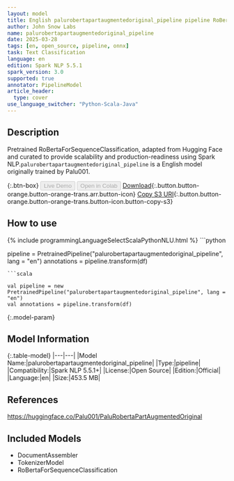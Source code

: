 ```yaml
---
layout: model
title: English palurobertapartaugmentedoriginal_pipeline pipeline RoBertaForSequenceClassification from Palu001
author: John Snow Labs
name: palurobertapartaugmentedoriginal_pipeline
date: 2025-03-28
tags: [en, open_source, pipeline, onnx]
task: Text Classification
language: en
edition: Spark NLP 5.5.1
spark_version: 3.0
supported: true
annotator: PipelineModel
article_header:
  type: cover
use_language_switcher: "Python-Scala-Java"
---
```


## Description

Pretrained RoBertaForSequenceClassification, adapted from Hugging Face and curated to provide scalability and production-readiness using Spark NLP.`palurobertapartaugmentedoriginal_pipeline` is a English model originally trained by Palu001.

{:.btn-box}
<button class="button button-orange" disabled>Live Demo</button>
<button class="button button-orange" disabled>Open in Colab</button>
[Download](https://s3.amazonaws.com/auxdata.johnsnowlabs.com/public/models/palurobertapartaugmentedoriginal_pipeline_en_5.5.1_3.0_1743142055567.zip){:.button.button-orange.button-orange-trans.arr.button-icon}
[Copy S3 URI](s3://auxdata.johnsnowlabs.com/public/models/palurobertapartaugmentedoriginal_pipeline_en_5.5.1_3.0_1743142055567.zip){:.button.button-orange.button-orange-trans.button-icon.button-copy-s3}

## How to use



<div class="tabs-box" markdown="1">
{% include programmingLanguageSelectScalaPythonNLU.html %}
```python

pipeline = PretrainedPipeline("palurobertapartaugmentedoriginal_pipeline", lang = "en")
annotations =  pipeline.transform(df)   

```
```scala

val pipeline = new PretrainedPipeline("palurobertapartaugmentedoriginal_pipeline", lang = "en")
val annotations = pipeline.transform(df)

```
</div>

{:.model-param}
## Model Information

{:.table-model}
|---|---|
|Model Name:|palurobertapartaugmentedoriginal_pipeline|
|Type:|pipeline|
|Compatibility:|Spark NLP 5.5.1+|
|License:|Open Source|
|Edition:|Official|
|Language:|en|
|Size:|453.5 MB|

## References

https://huggingface.co/Palu001/PaluRobertaPartAugmentedOriginal

## Included Models

- DocumentAssembler
- TokenizerModel
- RoBertaForSequenceClassification
